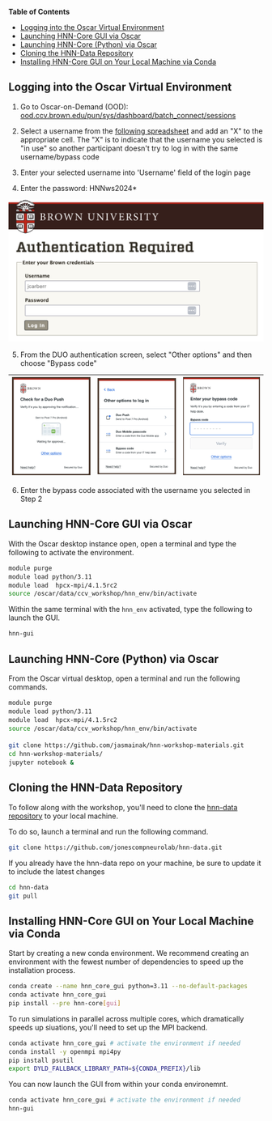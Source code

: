 **Table of Contents**

- [Logging into the Oscar Virtual Environment](#logging-into-the-oscar-virtual-environment)
- [Launching HNN-Core GUI via Oscar](#launching-hnn-core-gui-via-oscar)
- [Launching HNN-Core (Python) via Oscar](#launching-hnn-core-python-via-oscar)
- [Cloning the HNN-Data Repository](#cloning-the-hnn-data-repository)
- [Installing HNN-Core GUI on Your Local Machine via Conda](#installing-hnn-core-gui-on-your-local-machine-via-conda)


## Logging into the Oscar Virtual Environment
1. Go to Oscar-on-Demand (OOD): [ood.ccv.brown.edu/pun/sys/dashboard/batch_connect/sessions](https://ood.ccv.brown.edu/pun/sys/dashboard/batch_connect/sessions)

2. Select a username from the <a href="https://docs.google.com/spreadsheets/d/1NQuCULv6Nmo1n7cHnsD5ZnEYtnxPeYUWzRBvaXFvliA/edit?usp=sharing">following spreadsheet</a> and add an "X" to the appropriate cell. The "X" is to indicate that the username you selected is "in use" so another participant doesn't try to log in with the same username/bypass code

3. Enter your selected username into 'Username' field of the login page

4. Enter the password: HNNws2024*

<div style="max-width: 600px;">

![](imgs/oscar_login.png)

</div>


5. From the DUO authentication screen, select "Other options" and then choose "Bypass code"

<span style="max-width:800px">

| ![](imgs/duo_01.png) | ![](imgs/duo_02.png) | ![](imgs/duo_03.png) |
|-----------------------------|-----------------------------|-----------------------------|

6. Enter the bypass code associated with the username you selected in Step 2

</span>


## Launching HNN-Core GUI via Oscar
With the Oscar desktop instance open, open a terminal and type the following to activate the environment.

```bash
module purge
module load python/3.11
module load  hpcx-mpi/4.1.5rc2
source /oscar/data/ccv_workshop/hnn_env/bin/activate
```

Within the same terminal with the `hnn_env` activated, type the following to launch the GUI.
```bash
hnn-gui
```

## Launching HNN-Core (Python) via Oscar
From the Oscar virtual desktop, open a terminal and run the following commands.

```bash
module purge
module load python/3.11
module load  hpcx-mpi/4.1.5rc2
source /oscar/data/ccv_workshop/hnn_env/bin/activate

git clone https://github.com/jasmainak/hnn-workshop-materials.git
cd hnn-workshop-materials/
jupyter notebook &
```

## Cloning the HNN-Data Repository
To follow along with the workshop, you'll need to clone the [hnn-data repository](https://github.com/jonescompneurolab/hnn-data) to your local machine.

To do so, launch a terminal and run the following command.

```bash
git clone https://github.com/jonescompneurolab/hnn-data.git
```

If you already have the hnn-data repo on your machine, be sure to update it to include the latest changes

```bash
cd hnn-data
git pull
```

## Installing HNN-Core GUI on Your Local Machine via Conda
Start by creating a new conda environment. We recommend creating an environment with the fewest number of dependencies to speed up the installation process.

```bash
conda create --name hnn_core_gui python=3.11 --no-default-packages
conda activate hnn_core_gui
pip install --pre hnn-core[gui]
```

To run simulations in parallel across multiple cores, which dramatically speeds up siuations, you'll need to set up the MPI backend.

```bash
conda activate hnn_core_gui # activate the environment if needed
conda install -y openmpi mpi4py
pip install psutil
export DYLD_FALLBACK_LIBRARY_PATH=${CONDA_PREFIX}/lib
```

You can now launch the GUI from within your conda environemnt.

```bash
conda activate hnn_core_gui # activate the environment if needed
hnn-gui
```

